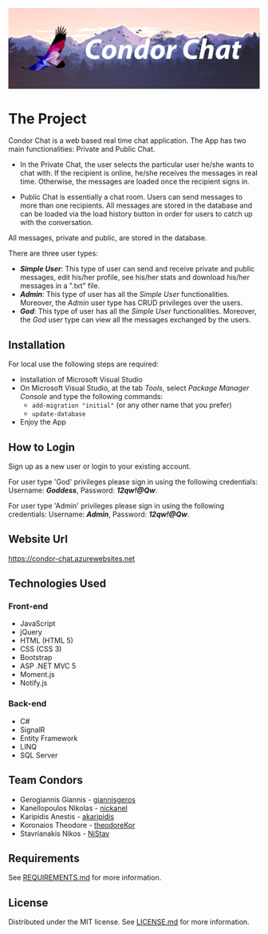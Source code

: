 [![messaging-app-logo](Project2/Project2/Content/Images/CondorChatLogo2.png)](https://condor-chat.azurewebsites.net)

# The Project 
Condor Chat is a web based real time chat application. The App has two main functionalities: Private and Public Chat.

  - In the Private Chat, the user selects the particular user he/she wants to chat with. If the recipient is online, he/she receives the messages in real time. Otherwise, the messages are loaded once the recipient signs in.

  - Public Chat is essentially a chat room. Users can send messages to more than one recipients. All messages are stored in the database and can be loaded via the load history button in order for users to catch up with the conversation.

All messages, private and public, are stored in the database.

There are three user types:
  - _**Simple User**_: This type of user can send and receive private and public messages, edit his/her profile, see his/her stats and download his/her messages in a ".txt" file.
  - _**Admin**_: This type of user has all the _Simple User_ functionalities. Moreover, the _Admin_ user type has CRUD privileges over the users.
  - _**God**_: This type of user has all the _Simple User_ functionalities. Moreover, the _God_ user type can view all the messages exchanged by the users.

## Installation
For local use the following steps are required:
  - Installation of Microsoft Visual Studio
  - On Microsoft Visual Studio, at the tab _Tools_, select _Package Manager Console_ and type the following commands:
    - `add-migration "initial"` (or any other name that you prefer)
    - `update-database`
  - Enjoy the App

## How to Login
Sign up as a new user or login to your existing account.

For user type 'God' privileges please sign in using the following credentials: Username: _**Goddess**_, Password: _**12qw!@Qw**_.

For user type 'Admin' privileges please sign in using the following credentials: Username: _**Admin**_, Password: _**12qw!@Qw**_.

## Website Url
https://condor-chat.azurewebsites.net

## Technologies Used
### Front-end
  - JavaScript
  - jQuery
  - HTML (HTML 5)
  - CSS (CSS 3)
  - Bootstrap
  - ASP .NET MVC 5
  - Moment.js
  - Notify.js

### Back-end
  - C#
  - SignalR
  - Entity Framework
  - LINQ
  - SQL Server

## Team Condors
 - Gerogiannis Giannis - [giannisgeros](https://github.com/giannisgeros)
 - Kanellopoulos Nikolas - [nickanel](https://github.com/nickanel)
 - Karipidis Anestis - [akaripidis](https://github.com/akaripidis)
 - Koronaios Theodore - [theodoreKor](https://github.com/theodoreKor)
 - Stavrianakis Nikos - [NiStav](https://github.com/NiStav)

## Requirements
See [REQUIREMENTS.md](REQUIREMENTS.md) for more information.

## License
Distributed under the MIT license. See [LICENSE.md](LICENSE.md) for more information.